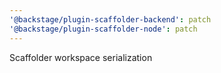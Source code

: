 ```yaml
---
'@backstage/plugin-scaffolder-backend': patch
'@backstage/plugin-scaffolder-node': patch
---
```


Scaffolder workspace serialization
